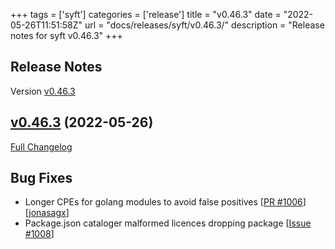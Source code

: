 +++
tags = ['syft']
categories = ['release']
title = "v0.46.3"
date = "2022-05-26T11:51:58Z"
url = "docs/releases/syft/v0.46.3/"
description = "Release notes for syft v0.46.3"
+++

## Release Notes

Version [v0.46.3](https://github.com/anchore/syft/releases/tag/v0.46.3)

## [v0.46.3](https://github.com/anchore/syft/tree/v0.46.3) (2022-05-26)

[Full Changelog](https://github.com/anchore/syft/compare/v0.46.2...v0.46.3)

## Bug Fixes

- Longer CPEs for golang modules to avoid false positives [[PR #1006](https://github.com/anchore/syft/pull/1006)] [[jonasagx](https://github.com/jonasagx)]
- Package.json cataloger malformed licences dropping package  [[Issue #1008](https://github.com/anchore/syft/issues/1008)]
